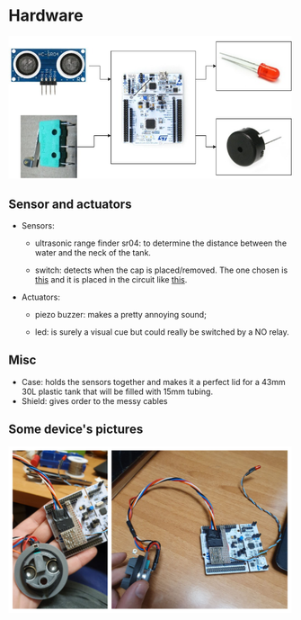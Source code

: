 # Hardware

![BoardScheme](https://github.com/fedepaj/tappo/blob/assets/baord_overview.jpg)


## Sensor and actuators
* Sensors:
    * ultrasonic range finder sr04: to determine the distance between the water and the neck of the tank.

    * switch: detects when the cap is placed/removed. The one chosen is [this](http://smparts.com/product_info.php?cPath=2_602&products_id=6689) and it is placed in the circuit like [this](https://killerrobotics.files.wordpress.com/2015/09/lever-switch_bb.png).

* Actuators:
    * piezo buzzer: makes a pretty annoying sound;

    * led: is surely a visual cue but could really be switched by a NO relay.

## Misc
* Case: holds the sensors together and makes it a perfect lid for a 43mm 30L plastic tank that will be filled with 15mm tubing.
* Shield: gives order to the messy cables

## Some device's pictures

![Board pics](https://github.com/fedepaj/tappo/blob/assets/board_tappo.jpg)
